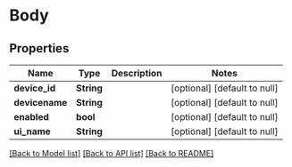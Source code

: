 # Body

## Properties
Name | Type | Description | Notes
------------ | ------------- | ------------- | -------------
**device_id** | **String** |  | [optional] [default to null]
**devicename** | **String** |  | [optional] [default to null]
**enabled** | **bool** |  | [optional] [default to null]
**ui_name** | **String** |  | [optional] [default to null]

[[Back to Model list]](../README.md#documentation-for-models) [[Back to API list]](../README.md#documentation-for-api-endpoints) [[Back to README]](../README.md)


